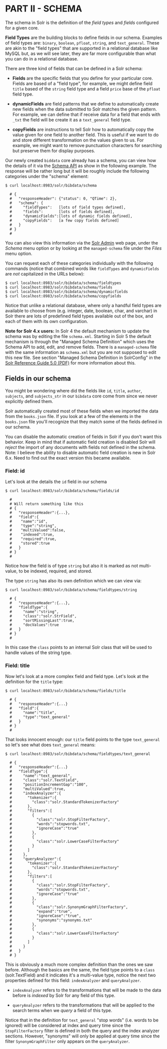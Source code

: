# PART II - SCHEMA

The schema in Solr is the definition of the *field types* and *fields* configured for a given core.

**Field Types** are the building blocks to define fields in our schema. Examples of field types are: `binary`, `boolean`, `pfloat`, `string`, and `text_general`. These are akin to the "field types" that are supported in a relational database like MySQL but, as we will see later, they are far more configurable than what you can do in a relational database.

There are three kind of fields that can be defined in a Solr schema:

* **Fields** are the specific fields that you define for your particular core. Fields are based of a "field type", for example, we might define field `title` based of the `string` field type and a field `price` base of the `pfloat` field type.

* **dynamicFields** are field patterns that we define to automatically create new fields when the data submitted to Solr matches the given pattern. For example, we can define that if receive data for a field that ends with `_txt` the field will be create it as a `text_general` field type.

* **copyFields** are instructions to tell Solr how to automatically copy the value given for one field to another field. This is useful if we want to do and store different transformation on the values given to us. For example, we might want to remove punctuation characters for searching but preserve them for display purposes.

Our newly created `biddata` core already has a schema, you can view how the details of it via the [Schema API](https://lucene.apache.org/solr/guide/7_1/schema-api.html) as show in the following example. The response will be rather long but it will be roughly include the following categories under the "schema" element:

```
$ curl localhost:8983/solr/bibdata/schema

  # {
  #   "responseHeader": {"status": 0, "QTime": 2},
  #   "schema": {
  #     "fieldTypes":   [lots of field types defined],
  #     "fields":       [lots of fields defined],
  #     "dynamicFields":[lots of dynamic fields defined],
  #     "copyFields":   [a few copy fields defined]
  #   }
  # }
  #
```

You can also view this information via the [Solr Admin](http://localhost:8983/solr/#/bibdata/schema) web page, under the *Schema* menu option or by looking at the `managed-schema` file under the *Files* menu option.

You can request each of these categories individually with the following commands (notice that combined words like `fieldTypes` and `dynamicFields` are *not* capitalized in the URLs below):

```
$ curl localhost:8983/solr/bibdata/schema/fieldtypes
$ curl localhost:8983/solr/bibdata/schema/fields
$ curl localhost:8983/solr/bibdata/schema/dynamicfields
$ curl localhost:8983/solr/bibdata/schema/copyfields
```

Notice that unlike a relational database, where only a handful field types are available to choose from (e.g. integer, date, boolean, char, and varchar) in Solr there are lots of predefined field types available out of the box, and each of them with its own configuration.

**Note for Solr 4.x users:** In Solr 4 the default mechanism to update the schema was by editing the file `schema.xml`. Starting in Solr 5 the default mechanism is through the "Managed Schema Definition" which uses the Schema API to add, edit, and remove fields. There is a `managed-schema` file with the same information as `schema.xml` but you are not supposed to edit this new file. See section "Managed Schema Definition in SolrConfig" in the [Solr Reference Guide 5.0 (PDF)](https://archive.apache.org/dist/lucene/solr/ref-guide/apache-solr-ref-guide-5.0.pdf) for more information about this.


## Fields in our schema

You might be wondering where did the fields like `id`, `title`, `author`, `subjects`, and `subjects_str` in our `bibdata` core come from since we never explicitly defined them.

Solr automatically created most of these fields when we imported the data from the `books.json` file. If you look at a few of the elements in the `books.json` file you'll recognize that they match some of the fields defined in our schema.

You can disable the automatic creation of fields in Solr if you don't want this behavior. Keep in mind that if automatic field creation is disabled Solr will *reject* the import of any documents with fields not defined in the schema. Note: I believe the ability to disable automatic field creation is new in Solr 6.x. Need to find out the exact version this became available.


### Field: id
Let's look at the details the `id` field in our schema

```
$ curl localhost:8983/solr/bibdata/schema/fields/id

  #
  # Will return something like this
  # {
  #   "responseHeader":{...},
  #   "field":{
  #    "name":"id",
  #    "type":"string",
  #    "multiValued":false,
  #    "indexed":true,
  #    "required":true,
  #    "stored":true
  #   }
  # }
  #
```

Notice how the field is of type `string` but also it is marked as not multi-value, to be indexed, required, and stored.

The type `string` has also its own definition which we can view via:

```
$ curl localhost:8983/solr/bibdata/schema/fieldtypes/string

  # {
  #   "responseHeader":{...},
  #   "fieldType":{
  #     "name":"string",
  #     "class":"solr.StrField",
  #     "sortMissingLast":true,
  #     "docValues":true
  #   }
  # }
  #
```

In this case the `class` points to an internal Solr class that will be used to handle values of the string type.


### Field: title

Now let's look at a more complex field and field type. Let's look at the definition for the `title` type:

```
$ curl localhost:8983/solr/bibdata/schema/fields/title

  # {
  #   "responseHeader":{...}
  #   "field":{
  #     "name":"title",
  #     "type":"text_general"
  #   }
  # }
  #
```

That looks innocent enough: our `title` field points to the type `text_general` so let's see what does `text_general` means:

```
$ curl localhost:8983/solr/bibdata/schema/fieldtypes/text_general

  # {
  #   "responseHeader":{...}
  #   "fieldType":{
  #     "name":"text_general",
  #     "class":"solr.TextField",
  #     "positionIncrementGap":"100",
  #     "multiValued":true,
  #     "indexAnalyzer":{
  #       "tokenizer":{
  #         "class":"solr.StandardTokenizerFactory"
  #       },
  #       "filters":[
  #         {
  #           "class":"solr.StopFilterFactory",
  #           "words":"stopwords.txt",
  #           "ignoreCase":"true"
  #         },
  #         {
  #           "class":"solr.LowerCaseFilterFactory"
  #         }
  #       ]
  #     },
  #     "queryAnalyzer":{
  #       "tokenizer":{
  #         "class":"solr.StandardTokenizerFactory"
  #       },
  #       "filters":[
  #         {
  #           "class":"solr.StopFilterFactory",
  #           "words":"stopwords.txt",
  #           "ignoreCase":"true"
  #         },
  #         {
  #           "class":"solr.SynonymGraphFilterFactory",
  #           "expand":"true",
  #           "ignoreCase":"true",
  #           "synonyms":"synonyms.txt"
  #         },
  #         {
  #           "class":"solr.LowerCaseFilterFactory"
  #         }
  #       ]
  #     }
  #   }
  # }
```

This is obviously a much more complex definition than the ones we saw before. Although the basics are the same, the field type points to a `class` (solr.TextField) and it indicates it's a multi-value type, notice the next two properties defined for this field: `indexAnalyzer` and `queryAnalyzer`.

* `indexAnalyzer` refers to the transformations that will be made to the data before is *indexed* by Solr for any field of this type.

* `queryAnalyzer` refers to the transformations that will be applied to the search terms when we *query* a field of this type.

Notice that in the definition for `text_general` "stop words" (i.e. words to be ignored) will be considered at index and query time since the `StopFilterFactory` filter is defined in both the query and the index analyzer sections. However, "synonyms" will only be applied at query time since the filter `SynonymGraphFilter` only appears on the `queryAnalyzer`.
